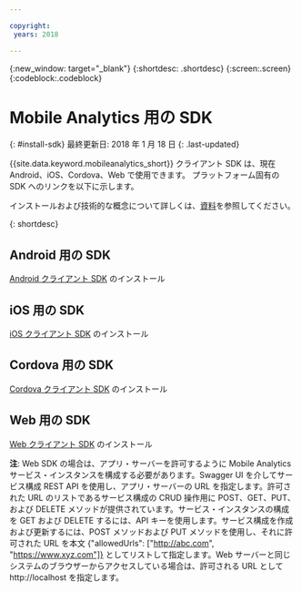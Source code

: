 ```yaml
---

copyright:
 years: 2018

---
```


{:new_window: target="_blank"}
{:shortdesc: .shortdesc}
{:screen:.screen}
{:codeblock:.codeblock}

# Mobile Analytics 用の SDK
{: #install-sdk}
最終更新日: 2018 年 1 月 18 日
{: .last-updated}

{{site.data.keyword.mobileanalytics_short}} クライアント SDK は、現在 Android、iOS、Cordova、Web で使用できます。 プラットフォーム固有の SDK へのリンクを以下に示します。

インストールおよび技術的な概念について詳しくは、[資料](install-client-sdk.html)を参照してください。

{: shortdesc}

## Android 用の SDK

   [Android クライアント SDK](https://github.com/ibm-bluemix-mobile-services/bms-clientsdk-android-analytics) のインストール


## iOS 用の SDK

   [iOS クライアント SDK](https://github.com/ibm-bluemix-mobile-services/bms-clientsdk-swift-analytics) のインストール

   
## Cordova 用の SDK

   [Cordova クライアント SDK](https://www.npmjs.com/package/bms-core) のインストール
   
## Web 用の SDK

   [Web クライアント SDK](https://github.com/ibm-bluemix-mobile-services/bms-clientsdk-web-analytics/) のインストール
   
**注**: Web SDK の場合は、アプリ・サーバーを許可するように Mobile Analytics サービス・インスタンスを構成する必要があります。Swagger UI を介してサービス構成 REST API を使用し、アプリ・サーバーの URL を指定します。許可された URL のリストであるサービス構成の CRUD 操作用に POST、GET、PUT、および DELETE メソッドが提供されています。サービス・インスタンスの構成を GET および DELETE するには、API キーを使用します。サービス構成を作成および更新するには、POST メソッドおよび PUT メソッドを使用し、それに許可された URL を本文 {"allowedUrls": ["http://abc.com", "https://www.xyz.com"]} としてリストして指定します。Web サーバーと同じシステムのブラウザーからアクセスしている場合は、許可される URL として http://localhost を指定します。
